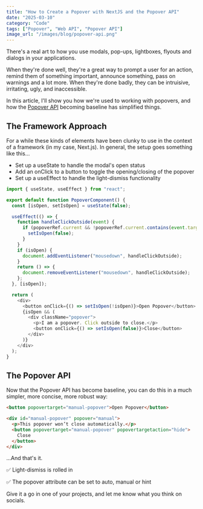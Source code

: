 ```yaml
---
title: "How to Create a Popover with NextJS and the Popover API"
date: "2025-03-10"
category: "Code"
tags: ["Popover", "Web API", "Popover API"]
image_url: "/images/blog/popover-api.png"
---
```


There's a real art to how you use modals, pop-ups, lightboxes, flyouts and dialogs in your applications.

When they're done well, they're a great way to prompt a user for an action, remind them of something important, announce something, pass on warnings and a lot more. When they're done badly, they can be intruisive, irritating, ugly, and inaccessible.

In this article, I'll show you how we're used to working with popovers, and how the [Popover API](https://developer.mozilla.org/en-US/docs/Web/API/Popover_API) becoming baseline has simplified things.

## The Framework Approach

For a while these kinds of elements have been clunky to use in the context of a framework (in my case, Next.js). In general, the setup goes something like this...

- Set up a useState to handle the modal's open status
- Add an onClick to a button to toggle the opening/closing of the popover
- Set up a useEffect to handle the light-dismiss functionality

```javascript
import { useState, useEffect } from "react";

export default function PopoverComponent() {
  const [isOpen, setIsOpen] = useState(false);

  useEffect(() => {
    function handleClickOutside(event) {
      if (popoverRef.current && !popoverRef.current.contains(event.target)) {
        setIsOpen(false);
      }
    }
    if (isOpen) {
      document.addEventListener("mousedown", handleClickOutside);
    }
    return () => {
      document.removeEventListener("mousedown", handleClickOutside);
    };
  }, [isOpen]);

  return (
    <div>
      <button onClick={() => setIsOpen(!isOpen)}>Open Popover</button>
      {isOpen && (
        <div className="popover">
          <p>I am a popover. Click outside to close.</p>
          <button onClick={() => setIsOpen(false)}>Close</button>
        </div>
      )}
    </div>
  );
}
```

## The Popover API

Now that the Popover API has become baseline, you can do this in a much simpler, more concise, more robust way:

```html
<button popovertarget="manual-popover">Open Popover</button>

<div id="manual-popover" popover="manual">
  <p>This popover won’t close automatically.</p>
  <button popovertarget="manual-popover" popovertargetaction="hide">
    Close
  </button>
</div>
```

...And that's it.

✅ Light-dismiss is rolled in

✅ The popover attribute can be set to auto, manual or hint

Give it a go in one of your projects, and let me know what you think on socials.
